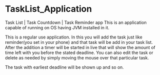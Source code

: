 # TaskList_Application
Task List | Task Countdown | Task Reminder app
This is an application capable of running on OS having JVM installed in it.

This is a regular use application. In this you will add the task just like reminder(you set in your phone) and that task will be add in
your task list. After the addition a timer will be started in live that will show the amount of time left with you before the stated deadline.
You can also edit the task or delete as needed by simply moving the mouse over that particular task.

The task with earliest deadline will be shown up and so on.
